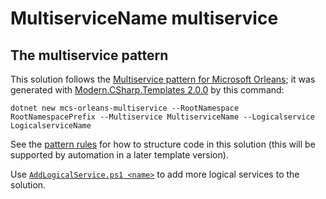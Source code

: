 ﻿# MultiserviceName multiservice

## The multiservice pattern 
This solution follows the [Multiservice pattern for Microsoft Orleans](https://github.com/Applicita/Orleans.Multiservice#readme); it was generated with [Modern.CSharp.Templates 2.0.0](https://www.nuget.org/packages/Modern.CSharp.Templates/2.0.0) by this command:

`dotnet new mcs-orleans-multiservice --RootNamespace RootNamespacePrefix --Multiservice MultiserviceName --Logicalservice LogicalserviceName`

See the [pattern rules](https://github.com/Applicita/Orleans.Multiservice#pattern-rules) for how to structure code in this solution (this will be supported by automation in a later template version).

Use [`AddLogicalService.ps1 <name>`](AddLogicalService.ps1) to add more logical services to the solution.